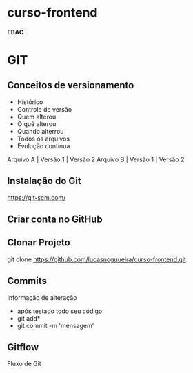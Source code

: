 # curso-frontend
#### EBAC

# GIT
## Conceitos de versionamento 
   - Histórico
   - Controle de versão
   - Quem alterou
   - O quê alterou
   - Quando alterrou
   - Todos os arquivos
   - Evolução contínua

Arquivo A | Versão 1 | Versão 2
Arquivo B | Versão 1 | Versão 2

 ## Instalação do Git
https://git-scm.com/

## Criar conta no GitHub

## Clonar Projeto
git clone https://github.com/lucasnoguueira/curso-frontend.git

## Commits
Informação de alteração
- após testado todo seu código
- git add*
- git commit -m 'mensagem'

## Gitflow
Fluxo de Git
